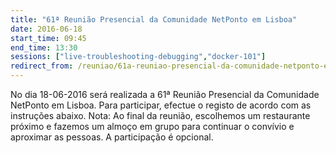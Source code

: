```yaml
---
title: "61ª Reunião Presencial da Comunidade NetPonto em Lisboa"
date: 2016-06-18
start_time: 09:45
end_time: 13:30
sessions: ["live-troubleshooting-debugging","docker-101"]
redirect_from: /reuniao/61a-reuniao-presencial-da-comunidade-netponto-em-lisboa/
---
```

No dia 18-06-2016    será realizada a 61ª  Reunião Presencial da Comunidade NetPonto em Lisboa. Para participar, efectue o registo de acordo com as instruções abaixo.
Nota: Ao final da reunião, escolhemos um restaurante próximo e fazemos um almoço em grupo para continuar o convívio e aproximar as pessoas. A participação é opcional.